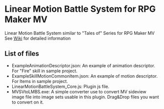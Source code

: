 # Linear Motion Battle System for RPG Maker MV
Linear Motion Battle System similar to "Tales of" Series for RPG Maker MV
See [Wiki](https://github.com/Ralph-VX/LMBS-MV/wiki) for detailed information

## List of files
- ExampleAnimationDescriptor.json: An example of animation descriptor. For "Fire" skill in sample project.
- ExampleSkillMotionCommonItem.json: An example of motion descriptor. For Items in sample project.
- LinearMotionBattleSystem_Core.js: Plugin js file.
- MVSVtoLMBS.exe: A simple converter use to convert MV sideview image file into image sets usable in this plugin. Drag&Drop files you want to convert on it.
